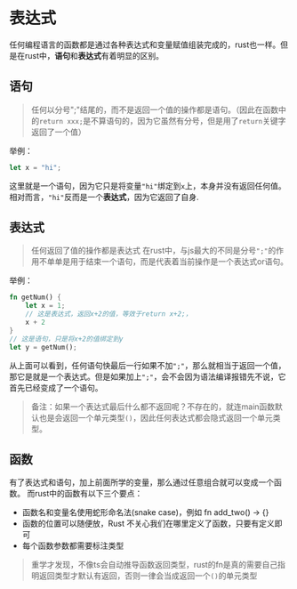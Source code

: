 # 表达式
任何编程语言的函数都是通过各种表达式和变量赋值组装完成的，rust也一样。但是在rust中，**语句**和**表达式**有着明显的区别。

## 语句
> 任何以分号";"结尾的，而不是返回一个值的操作都是语句。（因此在函数中的`return xxx;`是不算语句的，因为它虽然有分号，但是用了`return`关键字返回了一个值）

举例：
```rust
let x = "hi";
```
这里就是一个语句，因为它只是将变量`"hi"`绑定到`x`上，本身并没有返回任何值。相对而言，`"hi"`反而是一个**表达式**，因为它返回了自身.

## 表达式
> 任何返回了值的操作都是表达式
在rust中，与js最大的不同是分号`";"`的作用不单单是用于结束一个语句，而是代表着当前操作是一个表达式or语句。

举例：
```rust
fn getNum() {
    let x = 1;
    // 这是表达式，返回x+2的值，等效于return x+2;，
    x + 2
}
// 这是语句，只是将x+2的值绑定到y
let y = getNum();
```
从上面可以看到，任何语句快最后一行如果不加`";"`，那么就相当于返回一个值，那它是就是一个表达式。但是如果加上`";"`，会不会因为语法编译报错先不说，它首先已经变成了一个语句。

> 备注：如果一个表达式最后什么都不返回呢？不存在的，就连main函数默认也是会返回一个单元类型`()`，因此任何表达式都会隐式返回一个单元类型。

## 函数
有了表达式和语句，加上前面所学的变量，那么通过任意组合就可以变成一个函数。
而rust中的函数有以下三个要点：
- 函数名和变量名使用蛇形命名法(snake case)，例如 fn add_two() -> {}
- 函数的位置可以随便放，Rust 不关心我们在哪里定义了函数，只要有定义即可
- 每个函数参数都需要标注类型

> 重学才发现，不像ts会自动推导函数返回类型，rust的fn是真的需要自己指明返回类型才默认有返回，否则一律会当成返回一个`()`的单元类型